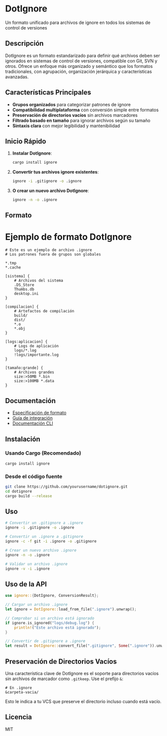 # DotIgnore

Un formato unificado para archivos de ignore en todos los sistemas de control de versiones

## Descripción

DotIgnore es un formato estandarizado para definir qué archivos deben ser ignorados en sistemas de control de versiones, compatible con Git, SVN y otros. Ofrece un enfoque más organizado y semántico que los formatos tradicionales, con agrupación, organización jerárquica y características avanzadas.

## Características Principales

- **Grupos organizados** para categorizar patrones de ignore
- **Compatibilidad multiplataforma** con conversión simple entre formatos
- **Preservación de directorios vacíos** sin archivos marcadores
- **Filtrado basado en tamaño** para ignorar archivos según su tamaño
- **Sintaxis clara** con mejor legibilidad y mantenibilidad

## Inicio Rápido

1. **Instalar DotIgnore**:

   ```bash
   cargo install ignore
   ```

2. **Convertir tus archivos ignore existentes**:

   ```bash
   ignore -i .gitignore -o .ignore
   ```

3. **O crear un nuevo archivo DotIgnore**:

   ```bash
   ignore -n -o .ignore
   ```

## Formato

# Ejemplo de formato DotIgnore

```
# Este es un ejemplo de archivo .ignore
# Los patrones fuera de grupos son globales

*.tmp
*.cache

[sistema] {
    # Archivos del sistema
    .DS_Store
    Thumbs.db
    desktop.ini
}

[compilacion] {
    # Artefactos de compilación
    build/
    dist/
    *.o
    *.obj
}

[logs:aplicacion] {
    # Logs de aplicación
    logs/*.log
    !logs/importante.log
}

[tamaño:grande] {
    # Archivos grandes
    size:>50MB *.bin
    size:>100MB *.data
}
```

## Documentación

- [Especificación de formato](formato/formato_ignore.md)
- [Guía de integración](integracion/integracion_plugin.md)
- [Documentación CLI](cli/referencia_comandos.md)

## Instalación

### Usando Cargo (Recomendado)

```bash
cargo install ignore
```

### Desde el código fuente

```bash
git clone https://github.com/yourusername/dotignore.git
cd dotignore
cargo build --release
```

## Uso

```bash
# Convertir un .gitignore a .ignore
ignore -i .gitignore -o .ignore

# Convertir un .ignore a .gitignore
ignore -c -f git -i .ignore -o .gitignore

# Crear un nuevo archivo .ignore
ignore -n -o .ignore

# Validar un archivo .ignore
ignore -v -i .ignore
```

## Uso de la API

```rust
use ignore::{DotIgnore, ConversionResult};

// Cargar un archivo .ignore
let ignore = DotIgnore::load_from_file(".ignore").unwrap();

// Comprobar si un archivo está ignorado
if ignore.is_ignored("logs/debug.log") {
    println!("Este archivo está ignorado");
}

// Convertir de .gitignore a .ignore
let result = DotIgnore::convert_file(".gitignore", Some(".ignore")).unwrap();
```

## Preservación de Directorios Vacíos

Una característica clave de DotIgnore es el soporte para directorios vacíos sin archivos de marcador como `.gitkeep`. Use el prefijo `&`:

```
# En .ignore
&carpeta-vacia/
```

Esto le indica a tu VCS que preserve el directorio incluso cuando está vacío.

## Licencia

MIT 
